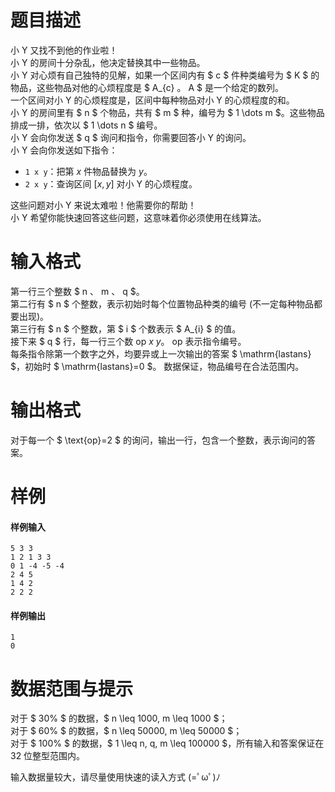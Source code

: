 
# 题目描述

小 Y 又找不到他的作业啦！  
小 Y 的房间十分杂乱，他决定替换其中一些物品。  
小 Y 对心烦有自己独特的见解，如果一个区间内有 $ c $ 件种类编号为 $ K $ 的物品，这些物品对他的心烦程度是 $ A_{c} $。$ A $ 是一个给定的数列。  
一个区间对小 Y 的心烦程度是，区间中每种物品对小 Y 的心烦程度的和。  
小 Y 的房间里有 $ n $ 个物品，共有 $ m $ 种，编号为 $ 1 \dots m $。这些物品排成一排，依次以 $ 1 \dots n $ 编号。  
小 Y 会向你发送 $ q $ 询问和指令，你需要回答小 Y 的询问。  
小 Y 会向你发送如下指令：  
* $\texttt{1 x y}$：把第 $x$ 件物品替换为 $y$。  
* $\texttt{2 x y}$：查询区间 $[x, y]$ 对小 Y 的心烦程度。  
  
这些问题对小 Y 来说太难啦！他需要你的帮助！  
小 Y 希望你能快速回答这些问题，这意味着你必须使用在线算法。  

# 输入格式

第一行三个整数 $ n $、$ m $、$ q $。   
第二行有 $ n $ 个整数，表示初始时每个位置物品种类的编号 (不一定每种物品都要出现)。    
第三行有 $ n $ 个整数，第 $ i $ 个数表示 $ A_{i} $ 的值。    
接下来 $ q $ 行，每一行三个数 $\text{op} \ x \ y$。 $\text{op}$ 表示指令编号。  
每条指令除第一个数字之外，均要异或上一次输出的答案 $ \mathrm{lastans} $，初始时 $ \mathrm{lastans}=0 $。
数据保证，物品编号在合法范围内。  


# 输出格式

对于每一个 $ \text{op}=2 $ 的询问，输出一行，包含一个整数，表示询问的答案。

# 样例

#### 样例输入
```plain
5 3 3
1 2 1 3 3 
0 1 -4 -5 -4
2 4 5
1 4 2
2 2 2
```

#### 样例输出
```plain
1
0
```

# 数据范围与提示

对于 $ 30\% $ 的数据，$ n \leq 1000, m \leq 1000 $；  
对于 $ 60\% $ 的数据，$ n \leq 50000, m \leq 50000 $；  
对于 $ 100\% $ 的数据，$ 1 \leq n, q, m \leq 100000 $，所有输入和答案保证在 32 位整型范围内。

输入数据量较大，请尽量使用快速的读入方式 \(=ﾟωﾟ\)ﾉ

